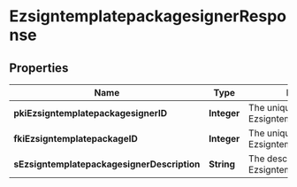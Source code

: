 

# EzsigntemplatepackagesignerResponse

## Properties

Name | Type | Description | Notes
------------ | ------------- | ------------- | -------------
**pkiEzsigntemplatepackagesignerID** | **Integer** | The unique ID of the Ezsigntemplatepackagesigner | 
**fkiEzsigntemplatepackageID** | **Integer** | The unique ID of the Ezsigntemplatepackage | 
**sEzsigntemplatepackagesignerDescription** | **String** | The description of the Ezsigntemplatepackagesigner | 




